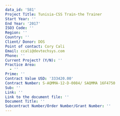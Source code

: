```yaml
---
data_id: '581'
Project Title: Tunisia-CSS Train-the Trainer
Start Year: ''
End Year: '2017'
ISO3 Code: ''
Region: ''
Country: ''
Client/ Donor: DOS
Point of contact: Cory Cali
Email: ccali@devtechsys.com
Phone: ''
Current Project? (Y/N): ''
Practice Area:
  - ''
Prime: ''
Contract Value USD: '333420.00'
Contract Number: S-AQMMA-12-D-0084/ SAQMMA 16F4750
Sub: ''
Link: ''
Link to the document file: ''
Document Title: ''
Subcontract Number/Order Number/Grant Number: ''
---
```

